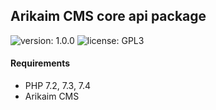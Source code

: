 ## Arikaim CMS core api package
![version: 1.0.0](https://img.shields.io/github/release/arikaim/core-api.svg)
![license: GPL3](https://img.shields.io/badge/License-GPLv3-blue.svg)
          
#### Requirements 
  * PHP 7.2, 7.3, 7.4
  * Arikaim CMS 